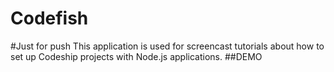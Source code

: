 Codefish
======================
#Just for push
This application is used for screencast tutorials about how to set up Codeship projects with Node.js applications.
##DEMO
